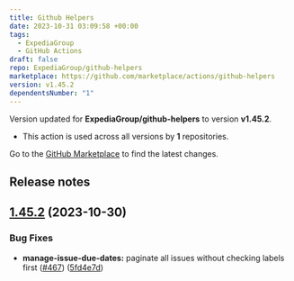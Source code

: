 ```yaml
---
title: Github Helpers
date: 2023-10-31 03:09:58 +00:00
tags:
  - ExpediaGroup
  - GitHub Actions
draft: false
repo: ExpediaGroup/github-helpers
marketplace: https://github.com/marketplace/actions/github-helpers
version: v1.45.2
dependentsNumber: "1"
---
```



Version updated for **ExpediaGroup/github-helpers** to version **v1.45.2**.
- This action is used across all versions by **1** repositories.

Go to the [GitHub Marketplace](https://github.com/marketplace/actions/github-helpers) to find the latest changes.

## Release notes

## [1.45.2](https://github.com/ExpediaGroup/github-helpers/compare/v1.45.1...v1.45.2) (2023-10-30)


### Bug Fixes

* **manage-issue-due-dates:** paginate all issues without checking labels first ([#467](https://github.com/ExpediaGroup/github-helpers/issues/467)) ([5fd4e7d](https://github.com/ExpediaGroup/github-helpers/commit/5fd4e7dbf01a8b80cf83024666dc2d0f90ab4b7c))




